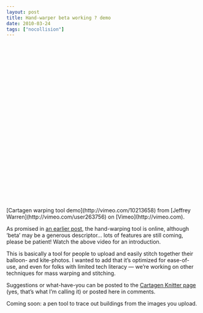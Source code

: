 ```yaml
---
layout: post
title: Hand-warper beta working ? demo
date: 2010-03-24
tags: ["nocollision"]
---
```


<object width="550" height="413"><param name="allowfullscreen" value="true" /><param name="allowscriptaccess" value="always" /><param name="movie" value="moogaloop.swf?clip_id=10213658&server=vimeo.com&show_title=1&show_byline=1&show_portrait=0&color=ffffff&fullscreen=1" /><embed src="http://vimeo.com/moogaloop.swf?clip_id=10213658&server=vimeo.com&show_title=1&show_byline=1&show_portrait=0&color=ffffff&fullscreen=1" type="application/x-shockwave-flash" allowfullscreen="true" allowscriptaccess="always" width="550" height="413"></embed></object>
<p>[Cartagen warping tool demo](http://vimeo.com/10213658) from [Jeffrey Warren](http://vimeo.com/user263756) on [Vimeo](http://vimeo.com).

As promised in [an earlier post](http://grassrootsmapping.org/2010/03/hand-warping-tool-coming-soon/), the hand-warping tool is online, although &#8216;beta&#8217; may be a generous descriptor&#8230; lots of features are still coming, please be patient! Watch the above video for an introduction.

This is basically a tool for people to upload and easily stitch together their balloon- and kite-photos. I wanted to add that it&#8217;s optimized for ease-of-use, and even for folks with limited tech literacy &#8212; we&#8217;re working on other techniques for mass warping and stitching.

Suggestions or what-have-you can be posted to the [Cartagen Knitter page](http://wiki.grassrootsmapping.org/show/CartagenKnitter) (yes, that&#8217;s what I&#8217;m calling it) or posted here in comments. 

Coming soon: a pen tool to trace out buildings from the images you upload. 